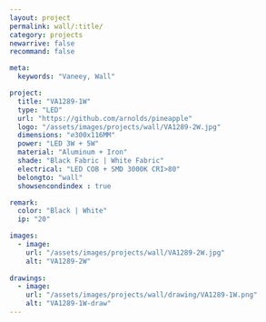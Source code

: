 ```yaml
---
layout: project
permalink: wall/:title/
category: projects
newarrive: false
recommand: false

meta:
  keywords: "Vaneey, Wall"

project:
  title: "VA1289-1W"
  type: "LED"
  url: "https://github.com/arnolds/pineapple"
  logo: "/assets/images/projects/wall/VA1289-2W.jpg"
  dimensions: "∅300x116MM"
  power: "LED 3W + 5W"
  material: "Aluminum + Iron"
  shade: "Black Fabric | White Fabric"
  electrical: "LED COB + SMD 3000K CRI>80"
  belongto: "wall"
  showsencondindex : true

remark:
  color: "Black | White"
  ip: "20"

images:
  - image:
    url: "/assets/images/projects/wall/VA1289-2W.jpg"
    alt: "VA1289-2W"
    
drawings:
  - image:
    url: "/assets/images/projects/wall/drawing/VA1289-1W.png"
    alt: "VA1289-1W-draw"
---
```

